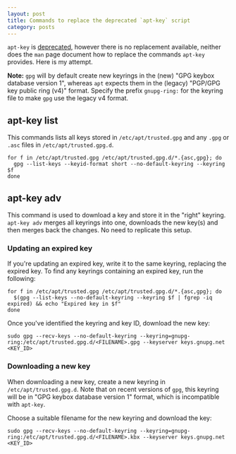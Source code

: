 ```yaml
---
layout: post
title: Commands to replace the deprecated `apt-key` script
category: posts
---
```


`apt-key` is [deprecated](https://manpages.debian.org/testing/apt/apt-key.8.en.html),
however there is no replacement available, neither does the `man` page document
how to replace the commands `apt-key` provides. Here is my attempt.

**Note:** `gpg` will by default create new keyrings in the (new) "GPG keybox
database version 1", whereas `apt` expects them in the (legacy) "PGP/GPG key
public ring (v4)" format. Specify the prefix `gnupg-ring:` for the keyring file
to make `gpg` use the legacy v4 format.

## apt-key list

This commands lists all keys stored in `/etc/apt/trusted.gpg` and any `.gpg` or
`.asc` files in `/etc/apt/trusted.gpg.d`.

```shell
for f in /etc/apt/trusted.gpg /etc/apt/trusted.gpg.d/*.{asc,gpg}; do
  gpg --list-keys --keyid-format short --no-default-keyring --keyring $f
done
```

## apt-key adv

This command is used to download a key and store it in the "right" keyring.
`apt-key adv` merges all keyrings into one, downloads the new key(s) and then
merges back the changes. No need to replicate this setup.

### Updating an expired key

If you're updating an expired key, write it to the same keyring, replacing the
expired key. To find any keyrings containing an expired key, run the following:

```shell
for f in /etc/apt/trusted.gpg /etc/apt/trusted.gpg.d/*.{asc,gpg}; do
  $(gpg --list-keys --no-default-keyring --keyring $f | fgrep -iq expired) && echo "Expired key in $f"
done
```

Once you've identified the keyring and key ID, download the new key:

```shell
sudo gpg --recv-keys --no-default-keyring --keyring=gnupg-ring:/etc/apt/trusted.gpg.d/<FILENAME>.gpg --keyserver keys.gnupg.net <KEY_ID>
```

### Downloading a new key

When downloading a new key, create a new keyring in `/etc/apt/trusted.gpg.d`.
Note that on recent versions of `gpg`, this keyring will be in "GPG keybox
database version 1" format, which is incompatible with `apt-key`.

Choose a suitable filename for the new keyring and download the key:

```shell
sudo gpg --recv-keys --no-default-keyring --keyring=gnupg-ring:/etc/apt/trusted.gpg.d/<FILENAME>.kbx --keyserver keys.gnupg.net <KEY_ID>
```
